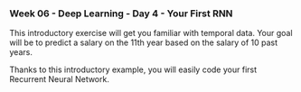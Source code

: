 ### Week 06 - Deep Learning - Day 4 - Your First RNN

This introductory exercise will get you familiar with temporal data.
Your goal will be to predict a salary on the 11th year based on the salary of 10 past years.

Thanks to this introductory example, you will easily code your first Recurrent Neural Network.
